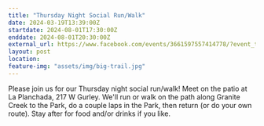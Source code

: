 ```yaml
---
title: "Thursday Night Social Run/Walk"
date: 2024-03-19T13:39:00Z
startdate: 2024-08-01T17:30:00Z
enddate: 2024-08-01T20:30:00Z
external_url: https://www.facebook.com/events/3661597557414778/?event_time_id=3661597644081436
layout: post
location: 
feature-img: "assets/img/big-trail.jpg"
---
```


Please join us for our Thursday night social run/walk! Meet on the patio at La Planchada, 217 W Gurley.  We'll run or walk on the path along Granite Creek to the Park, do a couple laps in the Park, then return (or do your own route).  Stay after for food and/or drinks if you like.<br>
  <br>
  
